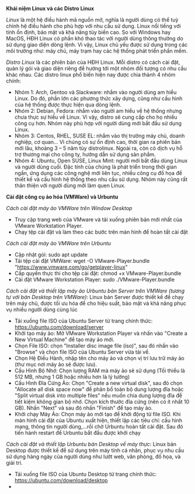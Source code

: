**Khái niệm Linux và các Distro Linux**

*Linux* là một hệ điều hành mã nguồn mở, nghĩa là người dùng có thể tuỳ chỉnh hệ điều hành cho phù hợp với nhu cầu sử dụng. Linux nổi tiếng với tính ổn định, bảo mật và khả năng tùy biến cao. So với Windows hay MacOS, HĐH Linux có phần khó thao tác với người dùng thông thường do sử dụng giao diện dòng lệnh. Vì vậy, Linux chủ yếu được sử dụng trong các môi trường như: máy chủ, máy trạm hay các hệ thống phát triển phần mềm.

*Distro Linux* là các phiên bản của HĐH Linux. Mỗi distro có cách cài đặt, quản lý gói và giao diện riêng để hướng tới một nhóm đối tượng có nhu cầu khác nhau. Các distro linux phổ biến hiện nay được chia thành 4 nhóm chính:

- Nhóm 1: Arch, Gentoo và Slackware: nhắm vào người dùng am hiểu Linux. Do đó, phần lớn các phương thức xây dựng, cũng như cấu hình của hệ thống được thực hiện qua dòng lệnh.
- Nhóm 2: Debian, Fedora: nhắm vào người am hiểu về hệ thống nhưng chưa thực sự hiểu về Linux. Vì vậy, distro sẽ cung cấp cho họ nhiều công cụ hơn. Nhóm này phù hợp với người dùng mới bắt đầu sử dụng Linux. 
- Nhóm 3: Centos, RHEL, SUSE EL: nhắm vào thị trường máy chủ, doanh nghiệp, cơ quan… Vì chúng có sự ổn định cao, thời gian ra phiên bản mới lâu, khoảng 3 – 5 năm tùy distrolinux. Ngoài ra, còn có dịch vụ hỗ trợ thương mại cho công ty, hướng dẫn sử dụng sản phẩm.
- Nhóm 4: Ubuntu, Open SUSE, Linux Mint: người mới bắt đầu dùng Linux và người dùng cuối. Đặc tính của chúng là phát triển trong thời gian ngắn, ứng dụng các công nghệ mới liên tục, nhiều công cụ đồ họa để thiết kế và cấu hình hệ thống theo nhu cầu sử dụng. Nhóm này cũng rất thân thiện với người dùng mới làm quen Linux.

**Cài đặt công cụ ảo hóa (VMWare) và Urbuntu**

*Cách cài đặt máy ảo VMWare trên Window Desktop*
- Truy cập trang web của VMware và tải xuống phiên bản mới nhất của VMware Workstation Player.
- Chạy tệp cài đặt và làm theo các bước trên màn hình để hoàn tất cài đặt

*Cách cài đặt máy ảo VMWare trên Urbuntu*
- Cập nhật gói: sudo apt update
- Tải tệp cài đặt VMWare: wget -O VMware-Player.bundle "https://www.vmware.com/go/getplayer-linux"
- Cấp quyền thực thi cho tệp cài đặt: chmod +x VMware-Player.bundle
- Cài đặt VMware Workstation Player: sudo ./VMware-Player.bundle

*Cách cài đặt và thiết lập máy ảo Urbuntu bản Server trên VMWare (tương tự với bản Desktop trên VMWare)*: Linux bản Server được thiết kế để chạy trên máy chủ, được tối ưu hóa để cho hiệu suất, bảo mật và khả năng phục vụ nhiều người dùng cùng lúc
- Tải xuống file ISO của Ubuntu Server từ trang chính thức: https://ubuntu.com/download/server
- Khởi tạo máy ảo: Mở VMware Workstation Player và nhấn vào "Create a New Virtual Machine" để tạo máy ảo mới.
- Chọn File ISO: chọn "Installer disc image file (iso)", sau đó nhấn vào "Browse" và chọn file ISO của Ubuntu Server vừa tải về.
- Chọn Hệ Điều Hành, nhập tên cho máy ảo và chọn vị trí lưu trữ máy ảo (thư mục nơi máy ảo sẽ được lưu).
- Cấu Hình Bộ Nhớ: Chọn lượng RAM mà máy ảo sẽ sử dụng (Tối thiểu là 512 MB, nhưng 1 GB hoặc nhiều hơn là lý tưởng)
- Cấu Hình Đĩa Cứng Ảo: Chọn "Create a new virtual disk", sau đó chọn "Allocate all disk space now" để phân bổ toàn bộ dung lượng đĩa hoặc "Split virtual disk into multiple files" nếu muốn chia dung lượng đĩa để tiết kiệm không gian bộ nhớ. Chọn kích thước đĩa cứng (nên có ít nhất 10 GB). Nhấn "Next" và sau đó nhấn "Finish" để tạo máy ảo.
- Khởi chạy Máy Ảo: Chọn máy ảo mới tạo để khởi động từ file ISO. Khi màn hình cài đặt của Ubuntu xuất hiện, thiết lập các tiêu chí: cấu hình mạng, thông tin người dùng,...rồi chờ Urbuntu hoàn tất cài đặt. Sau đó tiến hành restart để Urbuntu bắt đầu được khởi chạy

*Cách cài đặt và thiết lập Urbuntu bản Desktop về máy thực*: Linux bản Desktop được thiết kế để sử dụng trên máy tính cá nhân, phục vụ nhu cầu sử dụng hàng ngày của người dùng như lướt web, văn phòng, đồ họa, và giải trí.
- Tải xuống file ISO của Ubuntu Desktop từ trang chính thức: https://ubuntu.com/download/desktop
- 
